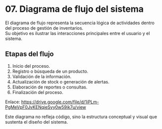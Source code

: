 # 07. Diagrama de flujo del sistema

El diagrama de flujo representa la secuencia lógica de actividades dentro del proceso de gestión de inventarios.  
Su objetivo es ilustrar las interacciones principales entre el usuario y el sistema.

## Etapas del flujo
1. Inicio del proceso.  
2. Registro o búsqueda de un producto.  
3. Validación de la información.  
4. Actualización de stock o generación de alertas.  
5. Elaboración de reportes o consultas.  
6. Finalización del proceso.

Enlace: https://drive.google.com/file/d/1iPLm-PgMeVpF0JvKENqieSyy0w59ik7u/view

Este diagrama no refleja código, sino la estructura conceptual y visual que sustenta el diseño del sistema.
